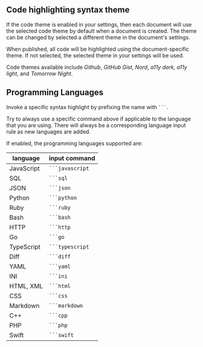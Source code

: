 ## Code highlighting syntax theme

If the code theme is enabled in your settings, then each document will use the selected code theme by default when a document is created. The theme can be changed by selected a different theme in the document's settings.

When published, all code will be highlighted using the document-specific theme. If not selected, the selected theme in your settings will be used.

Code themes available include _Github_, _GitHub Gist_, _Nord_, _a11y dark_, _a11y light_, and _Tomorrow Night_.

## Programming Languages

Invoke a specific syntax highlight by prefixing the name with ` ``` `.

Try to always use a specific command above if applicable to the language
that you are using. There will always be a corresponding language input rule as
new languages are added.

If enabled, the programming languages supported are:

| language   | input command     |
| ---------- | ----------------- |
| JavaScript | ` ```javascript ` |
| SQL        | ` ```sql `        |
| JSON       | ` ```json `       |
| Python     | ` ```python `     |
| Ruby       | ` ```ruby `       |
| Bash       | ` ```bash `       |
| HTTP       | ` ```http `       |
| Go         | ` ```go `         |
| TypeScript | ` ```typescript ` |
| Diff       | ` ```diff `       |
| YAML       | ` ```yaml `       |
| INI        | ` ```ini `        |
| HTML, XML  | ` ```html `       |
| CSS        | ` ```css `        |
| Markdown   | ` ```markdown `   |
| C++        | ` ```cpp `        |
| PHP        | ` ```php `        |
| Swift      | ` ```swift `      |
